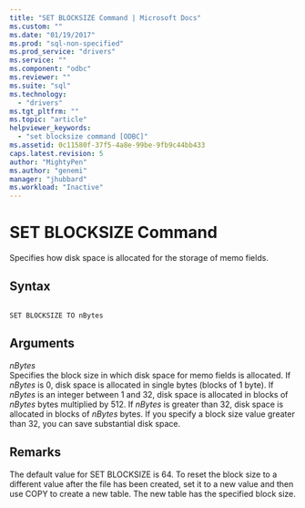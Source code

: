 ```yaml
---
title: "SET BLOCKSIZE Command | Microsoft Docs"
ms.custom: ""
ms.date: "01/19/2017"
ms.prod: "sql-non-specified"
ms.prod_service: "drivers"
ms.service: ""
ms.component: "odbc"
ms.reviewer: ""
ms.suite: "sql"
ms.technology: 
  - "drivers"
ms.tgt_pltfrm: ""
ms.topic: "article"
helpviewer_keywords: 
  - "set blocksize command [ODBC]"
ms.assetid: 0c11580f-37f5-4a8e-99be-9fb9c44bb433
caps.latest.revision: 5
author: "MightyPen"
ms.author: "genemi"
manager: "jhubbard"
ms.workload: "Inactive"
---
```

# SET BLOCKSIZE Command
Specifies how disk space is allocated for the storage of memo fields.  
  
## Syntax  
  
```  
  
SET BLOCKSIZE TO nBytes  
```  
  
## Arguments  
 *nBytes*  
 Specifies the block size in which disk space for memo fields is allocated. If *nBytes* is 0, disk space is allocated in single bytes (blocks of 1 byte). If *nBytes* is an integer between 1 and 32, disk space is allocated in blocks of *nBytes* bytes multiplied by 512. If *nBytes* is greater than 32, disk space is allocated in blocks of *nBytes* bytes. If you specify a block size value greater than 32, you can save substantial disk space.  
  
## Remarks  
 The default value for SET BLOCKSIZE is 64. To reset the block size to a different value after the file has been created, set it to a new value and then use COPY to create a new table. The new table has the specified block size.
